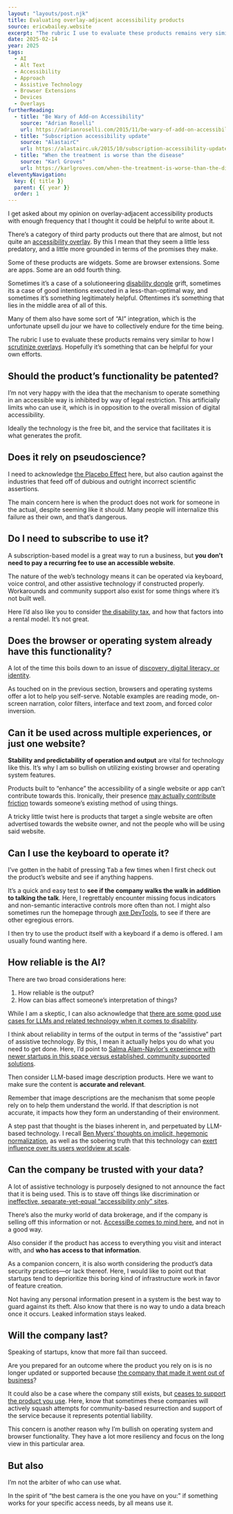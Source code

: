 ```yaml
---
layout: "layouts/post.njk"
title: Evaluating overlay-adjacent accessibility products
source: ericwbailey.website
excerpt: "The rubric I use to evaluate these products remains very similar to how I scrutinize overlays"
date: 2025-02-14
year: 2025
tags:
  - AI
  - Alt Text
  - Accessibility
  - Approach
  - Assistive Technology
  - Browser Extensions
  - Devices
  - Overlays
furtherReading:
  - title: "Be Wary of Add-on Accessibility"
    source: "Adrian Roselli"
    url: https://adrianroselli.com/2015/11/be-wary-of-add-on-accessibility.html
  - title: "Subscription accessibility update"
    source: "AlastairC"
    url: https://alastairc.uk/2015/10/subscription-accessibility-update/
  - title: "When the treatment is worse than the disease"
    source: "Karl Groves"
    url: https://karlgroves.com/when-the-treatment-is-worse-than-the-disease/
eleventyNavigation:
  key: {{ title }}
  parent: {{ year }}
  order: 1
---
```


I get asked about my opinion on overlay-adjacent accessibility products with enough frequency that I thought it could be helpful to write about it.

There’s a category of third party products out there that are almost, but not quite an [accessibility overlay](https://overlayfactsheet.com/en/). By this I mean that they seem a little less predatory, and a little more grounded in terms of the promises they make.

Some of these products are widgets. Some are browser extensions. Some are apps. Some are an odd fourth thing.

Sometimes it’s a case of a solutioneering [disability dongle](https://blog.castac.org/2022/04/disability-dongle/) grift, sometimes its a case of good intentions executed in a less-than-optimal way, and sometimes it’s something legitimately helpful. Oftentimes it’s something that lies in the middle area of all of this.

Many of them also have some sort of “AI” integration, which is the unfortunate upsell du jour we have to collectively endure for the time being.

The rubric I use to evaluate these products remains very similar to how I [scrutinize overlays](https://www.a11yproject.com/posts/should-i-use-an-accessibility-overlay/). Hopefully it’s something that can be helpful for your own efforts.

## Should the product’s functionality be patented?

I’m not very happy with the idea that the mechanism to operate something in an accessible way is inhibited by way of legal restriction. This artificially limits who can use it, which is in opposition to the overall mission of digital accessibility.

Ideally the technology is the free bit, and the service that facilitates it is what generates the profit.

## Does it rely on pseudoscience?

I need to acknowledge [the Placebo Effect](https://www.webmd.com/pain-management/what-is-the-placebo-effect) here, but also caution against the industries that feed off  of dubious and outright incorrect scientific assertions.

The main concern here is when the product does not work for someone in the actual, despite seeming like it should. Many people will internalize this failure as their own, and that’s dangerous.

## Do I need to subscribe to use it?

A subscription-based model is a great way to run a business, but **you don’t need to pay a recurring fee to use an accessible website**.

The nature of the web’s technology means it can be operated via keyboard, voice control, and other assistive technology if constructed properly. Workarounds and community support also exist for some things where it’s not built well.

Here I’d also like you to consider [the disability tax](https://tcf.org/content/commentary/paying-the-disability-tax-in-an-inaccessible-world/), and how that factors into a rental model. It’s not great.

## Does the browser or operating system already have this functionality?

A lot of the time this boils down to an issue of [discovery, digital literacy, or identity](https://ericwbailey.website/published/accessibility-preference-settings-information-architecture-and-internalized-ableism/).

As touched on in the previous section, browsers and operating systems offer a lot to help you self-serve. Notable examples are reading mode, on-screen narration, color filters, interface and text zoom, and forced color inversion.

## Can it be used across multiple experiences, or just one website?

**Stability and predictability of operation and output** are vital for technology like this. It’s why I am so bullish on utilizing existing browser and operating system features.

Products built to “enhance” the accessibility of a single website or app can’t contribute towards this. Ironically, their presence [may actually contribute friction](https://makeitfable.com/article/ive-had-enough-when-access-friction-becomes-an-access-barrier/) towards someone’s existing method of using things.

A tricky little twist here is products that target a single website are often advertised towards the website owner, and not the people who will be using said website.

## Can I use the keyboard to operate it?

I’ve gotten in the habit of pressing <kbd>Tab</kbd> a few times when I first check out the product’s website and see if anything happens.

It’s a quick and easy test to **see if the company walks the walk in addition to talking the talk**. Here, I regrettably encounter missing focus indicators and non-semantic interactive controls more often than not. I might also sometimes run the homepage through [axe DevTools](https://www.deque.com/get-started-axe-devtools-browser-extension/), to see if there are other egregious errors.

I then try to use the product itself with a keyboard if a demo is offered. I am usually found wanting here.

## How reliable is the AI?

There are two broad considerations here:

1. How reliable is the output?
2. How can bias affect someone’s interpretation of things?

While I am a skeptic, I can also acknowledge that [there are some good use cases for LLMs and related technology when it comes to disability](https://bsky.app/profile/tink.uk/post/3lec5fujv722c).

I think about reliability in terms of the output in terms of the “assistive” part of assistive technology. By this, I mean it actually helps you do what you need to get done. Here, I’d point to [Salma Alam-Naylor’s experience with newer startups in this space versus established, community supported solutions](https://whitep4nth3r.com/blog/how-i-learned-to-code-with-my-voice/#my-voice-coding-tools).

Then consider LLM-based image description products. Here we want to make sure the content is **accurate and relevant**.

Remember that image descriptions are the mechanism that some people rely on to help them understand the world. If that description is not accurate, it impacts how they form an understanding of their environment.

A step past that thought is the biases inherent in, and perpetuated by LLM-based technology. I recall [Ben Myers’ thoughts on implicit, hegemonic normalization](https://benmyers.dev/blog/spotless-giraffe/), as well as the sobering truth that this technology can [exert influence over its users worldview at scale](https://www.nature.com/articles/s41599-025-04465-z).

## Can the company be trusted with your data?

A lot of assistive technology is purposely designed to not announce the fact that it is being used. This is to stave off things like discrimination or [ineffective, separate-yet-equal “accessibility only” sites](https://www.transportation.gov/briefing-room/dot7418).

There’s also the murky world of data brokerage, and if the company is selling off this information or not. [AccessiBe comes to mind here](https://tink.uk/accessibe-and-data-protection/), and not in a good way.

Also consider if the product has access to everything you visit and interact with, and **who has access to that information**.

As a companion concern, it is also worth considering the product’s data security practices—or lack thereof. Here, I would like to point out that startups tend to deprioritize this boring kind of infrastructure work in favor of feature creation.

Not having any personal information present in a system is the best way to guard against its theft. Also know that there is no way to undo a data breach once it occurs. Leaked information stays leaked.

## Will the company last?

Speaking of startups, know that more fail than succeed.

Are you prepared for an outcome where the product you rely on is is no longer updated or supported because [the company that made it went out of business](https://spectrum.ieee.org/bionic-eye-obsolete)?

It could also be a case where the company still exists, but [ceases to support the product you use](https://www.theverge.com/2024/5/23/24163383/spotify-car-thing-discontinued-december-2024). Here, know that sometimes these companies will actively squash attempts for community-based resurrection and support of the service because it represents potential liability.

This concern is another reason why I’m bullish on operating system and browser functionality. They have a lot more resiliency and focus on the long view in this particular area.

## But also

I’m not the arbiter of who can use what.

In the spirit of “the best camera is the one you have on you:” if something works for your specific access needs, by all means use it.
